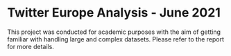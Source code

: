 # Twitter Europe Analysis - June 2021
This project was conducted for academic purposes with the aim of getting familiar with handling large and complex datasets. Please refer to the report for more details.
